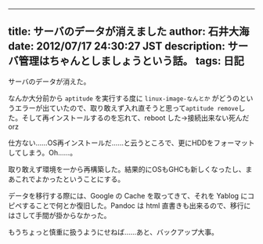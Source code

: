 ------
title: サーバのデータが消えました
author: 石井大海
date: 2012/07/17 24:30:27 JST
description: サーバ管理はちゃんとしましょうという話。
tags: 日記
------
サーバのデータが消えた。

なんか大分前から `aptitude` を実行する度に `linux-image-なんとか` がどうのというエラーが出ていたので、取り敢えず入れ直そうと思って`aptitude remove`した。そして再インストールするのを忘れて、reboot した→接続出来ない死んだorz

仕方ない……OS再インストールだ……と云うところで、更にHDDをフォーマットしてしまう。Oh……。

取り敢えず環境を一から再構築した。結果的にOSもGHCも新しくなったし、まあこれでよかったということにする。

データを移行する際には、Google の Cache を取ってきて、それを Yablog にコピペすることで何とか復旧した。Pandoc は html 直書きも出来るので、移行にはさして手間が掛からなかった。

もうちょっと慎重に扱うようにせねば……あと、バックアップ大事。
